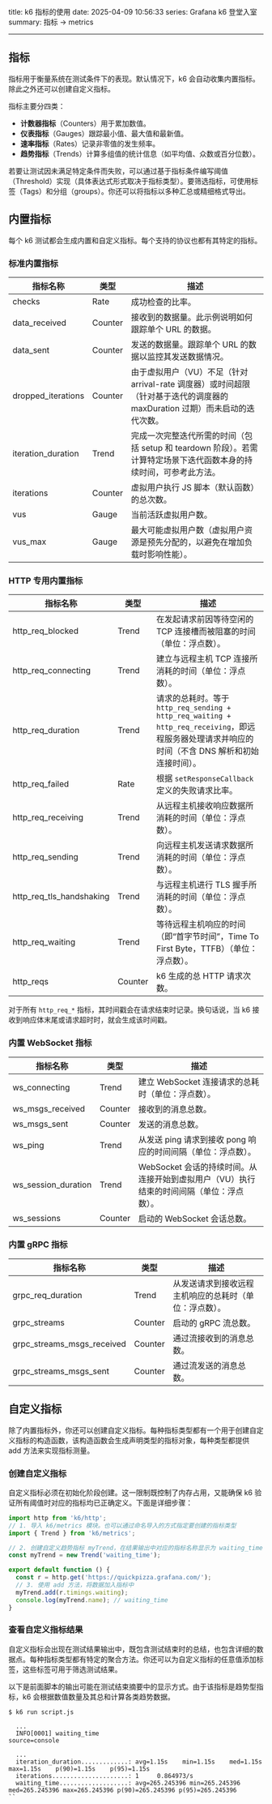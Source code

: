 title: k6 指标的使用
date: 2025-04-09 10:56:33
series: Grafana k6 登堂入室
summary: 指标 -> metrics

---

## 指标

指标用于衡量系统在测试条件下的表现。默认情况下，k6 会自动收集内置指标。除此之外还可以创建自定义指标。

指标主要分四类：

* **计数器指标**（Counters）用于累加数值。
* **仪表指标**（Gauges）跟踪最小值、最大值和最新值。
* **速率指标**（Rates）记录非零值的发生频率。
* **趋势指标**（Trends）计算多组值的统计信息（如平均值、众数或百分位数）。

若要让测试因未满足特定条件而失败，可以通过基于指标条件编写阈值（Threshold）实现（具体表达式形式取决于指标类型）。要筛选指标，可使用标签（Tags）和分组（groups）。你还可以将指标以多种汇总或精细格式导出。

## 内置指标

每个 k6 测试都会生成内置和自定义指标。每个支持的协议也都有其特定的指标。

### 标准内置指标

| **指标名称**	 | **类型** | **描述** |
|-------|-------|-------|
| checks  |   Rate |  成功检查的比率。|
| data_received  |   Counter	|  接收到的数据量。此示例说明如何跟踪单个 URL 的数据。  |
| data_sent  |   Counter	|  发送的数据量。跟踪单个 URL 的数据以监控其发送数据情况。  |
| dropped_iterations  |   Counter	|  由于虚拟用户（VU）不足（针对 arrival-rate 调度器）或时间超限（针对基于迭代的调度器的 maxDuration 过期）而未启动的迭代次数。  |
| iteration_duration  |   Trend		|  完成一次完整迭代所需的时间（包括 setup 和 teardown 阶段）。若需计算特定场景下迭代函数本身的持续时间，可参考此方法。  |
| iterations  |   Counter	|  虚拟用户执行 JS 脚本（默认函数）的总次数。  |
| vus  |   Gauge	|  当前活跃虚拟用户数。  |
| vus_max  |   Gauge		|  最大可能虚拟用户数（虚拟用户资源是预先分配的，以避免在增加负载时影响性能）。  |

### HTTP 专用内置指标


| **指标名称**               | **类型**       | **描述**                                                                                     |
|-------|-------|-------|
| http_req_blocked           | Trend          | 在发起请求前因等待空闲的 TCP 连接槽而被阻塞的时间（单位：浮点数）。                           |
| http_req_connecting        | Trend          | 建立与远程主机 TCP 连接所消耗的时间（单位：浮点数）。                                         |
| http_req_duration          | Trend          | 请求的总耗时。等于 `http_req_sending + http_req_waiting + http_req_receiving`，即远程服务器处理请求并响应的时间（不含 DNS 解析和初始连接时间）。 |
| http_req_failed            | Rate           | 根据 `setResponseCallback` 定义的失败请求比率。                                               |
| http_req_receiving         | Trend          | 从远程主机接收响应数据所消耗的时间（单位：浮点数）。                                       |
| http_req_sending           | Trend          | 向远程主机发送请求数据所消耗的时间（单位：浮点数）。                                       |
| http_req_tls_handshaking   | Trend          | 与远程主机进行 TLS 握手所消耗的时间（单位：浮点数）。                                       |
| http_req_waiting           | Trend          | 等待远程主机响应的时间（即“首字节时间”，Time To First Byte，TTFB）（单位：浮点数）。      |
| http_reqs                  | Counter        | k6 生成的总 HTTP 请求次数。                                                                    |

对于所有 `http_req_*` 指标，其时间戳会在请求结束时记录。换句话说，当 k6 接收到响应体末尾或请求超时时，就会生成该时间戳。

### 内置 WebSocket 指标

| **指标名称**               | **类型**       | **描述**                                                                                     |
|-------|-------|-------|
| ws_connecting              | Trend          | 建立 WebSocket 连接请求的总耗时（单位：浮点数）。                                             |
| ws_msgs_received           | Counter        | 接收到的消息总数。                                                                          |
| ws_msgs_sent               | Counter        | 发送的消息总数。                                                                            |
| ws_ping                    | Trend          | 从发送 ping 请求到接收 pong 响应的时间间隔（单位：浮点数）。                                   |
| ws_session_duration        | Trend          | WebSocket 会话的持续时间。从连接开始到虚拟用户（VU）执行结束的时间间隔（单位：浮点数）。     |
| ws_sessions                | Counter        | 启动的 WebSocket 会话总数。                                                                   |

### 内置 gRPC 指标

| **指标名称**               | **类型**       | **描述**                                                                                     |
|-------|-------|-------|
| grpc_req_duration          | Trend          | 从发送请求到接收远程主机响应的总耗时（单位：浮点数）。                                     |
| grpc_streams               | Counter        | 启动的 gRPC 流总数。                                                                          |
| grpc_streams_msgs_received | Counter        | 通过流接收到的消息总数。                                                                    |
| grpc_streams_msgs_sent     | Counter        | 通过流发送的消息总数。                                                                      |

## 自定义指标

除了内置指标外，你还可以创建自定义指标。每种指标类型都有一个用于创建自定义指标的构造函数，该构造函数会生成声明类型的指标对象，每种类型都提供 add 方法来实现指标测量。

### 创建自定义指标

自定义指标必须在初始化阶段创建。这一限制既控制了内存占用，又能确保 k6 验证所有阈值时对应的指标均已正确定义。下面是详细步骤：

```js
import http from 'k6/http';
// 1. 导入 k6/metrics 模块。也可以通过命名导入的方式指定要创建的指标类型
import { Trend } from 'k6/metrics';

// 2. 创建自定义趋势指标 myTrend，在结果输出中对应的指标名称显示为 waiting_time
const myTrend = new Trend('waiting_time');

export default function () {
  const r = http.get('https://quickpizza.grafana.com/');
  // 3. 使用 add 方法，将数据加入指标中
  myTrend.add(r.timings.waiting);
  console.log(myTrend.name); // waiting_time
}
```

### 查看自定义指标结果

自定义指标会出现在测试结果输出中，既包含测试结束时的总结，也包含详细的数据点。每种指标类型都有特定的聚合方法。你还可以为自定义指标的任意值添加标签，这些标签可用于筛选测试结果。

以下是前面脚本的输出可能在测试结束摘要中的显示方式。由于该指标是趋势型指标，k6 会根据数值数量及其总和计算各类趋势数据。

```
$ k6 run script.js

  ...
  INFO[0001] waiting_time                                  source=console

  ...
  iteration_duration.............: avg=1.15s    min=1.15s    med=1.15s    max=1.15s    p(90)=1.15s    p(95)=1.15s
  iterations.....................: 1     0.864973/s
  waiting_time...................: avg=265.245396 min=265.245396 med=265.245396 max=265.245396 p(90)=265.245396 p(95)=265.245396
``